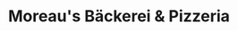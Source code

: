 ---
title: "Moreau's Bäckerei & Pizzeria"
url: /malvern/moreaus-backerei-and-pizzeria/
shop: bakery
---